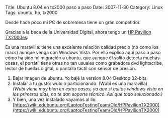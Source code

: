 Title: Ubuntu 8.04 en tx2000 paso a paso
Date: 2007-11-30
Category: Linux
Tags: ubuntu, hp, tx2000

Desde hace poco mi PC de sobremesa tiene un gran competidor.

Gracias a la beca de la Universidad Digital, ahora tengo un [HP Pavilion TX2000es](http://h10010.www1.hp.com/wwpc/es/es/ho/WF06b/21955-186135-315641-315641-315641-81143217-81533509.html).

Es una maravilla: tiene una excelente relación calidad precio (no como los macs) aunque venga con Windows Vista. Por ello explico aquí paso a paso cómo ha sido mi
migración a ubuntu, que aunque él solito detecta muchas cosas, el portátil tiene otras no tan usuales como grabadora dvd lightscribe, lector
de huellas digital, o pantalla táctil con sensor de presión.

1. Bajar imagen de ubuntu. Yo bajé la version 8.04 Desktop 32-bits  
2. Instalar a tu gusto: wubi o particionando. (Wubi es una maravilla)  
   *(Wubi viene muy bien en estos casos, ya que si quitas windows vista en los primeros días, no te dan soporte técnico. Así que todo solucionado.)*
3. Y bien, una vez instalado vayamos al lio:  
[https://wiki.edubuntu.org/LaptopTestingTeam/Old/HPPavilionTX2000](https://wiki.edubuntu.org/LaptopTestingTeam/Old/HPPavilionTX2000)
